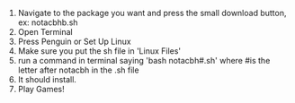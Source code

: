 1. Navigate to the package you want and press the small download button, ex: notacbhb.sh
2. Open Terminal
3. Press Penguin or Set Up Linux
4. Make sure you put the sh file in 'Linux Files'
5. run a command in terminal saying 'bash notacbh#.sh' where #is the letter after notacbh in the .sh file
6. It should install.
7. Play Games!
